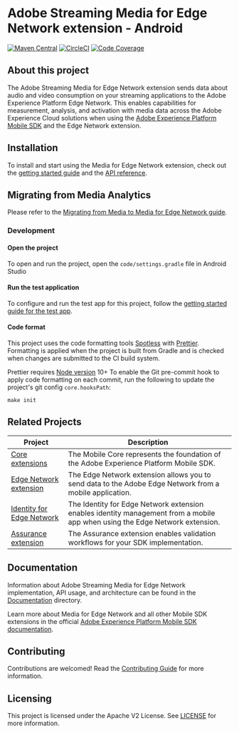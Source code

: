 # Adobe Streaming Media for Edge Network extension - Android

[![Maven Central](https://img.shields.io/maven-metadata/v.svg?label=EdgeMedia&logo=android&logoColor=white&metadataUrl=https%3A%2F%2Frepo1.maven.org%2Fmaven2%2Fcom%2Fadobe%2Fmarketing%2Fmobile%2Fedgemedia%2Fmaven-metadata.xml)](https://mvnrepository.com/artifact/com.adobe.marketing.mobile/edgemedia)
[![CircleCI](https://img.shields.io/circleci/project/github/adobe/aepsdk-edgemedia-android/main.svg?label=Build&logo=circleci)](https://circleci.com/gh/adobe/workflows/aepsdk-edgemedia-android)
[![Code Coverage](https://img.shields.io/codecov/c/github/adobe/aepsdk-edgemedia-android/main.svg?label=Coverage&logo=codecov)](https://codecov.io/gh/adobe/aepsdk-edgemedia-android/branch/main)

## About this project

The Adobe Streaming Media for Edge Network extension sends data about audio and video consumption on your streaming applications to the Adobe Experience Platform Edge Network. This enables capabilities for measurement, analysis, and activation with media data across the Adobe Experience Cloud solutions when using the [Adobe Experience Platform Mobile SDK](https://developer.adobe.com/client-sdks) and the Edge Network extension.

## Installation

To install and start using the Media for Edge Network extension, check out the [getting started guide](Documentation/getting-started.md) and the [API reference](Documentation/api-reference.md).

## Migrating from Media Analytics

Please refer to the [Migrating from Media to Media for Edge Network guide](Documentation/migration-guide.md).

### Development

#### Open the project

To open and run the project, open the `code/settings.gradle` file in Android Studio

#### Run the test application

To configure and run the test app for this project, follow the [getting started guide for the test app](Documentation/getting-started-test-app.md).

#### Code format

This project uses the code formatting tools [Spotless](https://github.com/diffplug/spotless/tree/main/plugin-gradle) with [Prettier](https://prettier.io/). Formatting is applied when the project is built from Gradle and is checked when changes are submitted to the CI build system.

Prettier requires [Node version](https://nodejs.org/en/download/releases/) 10+
To enable the Git pre-commit hook to apply code formatting on each commit, run the following to update the project's git config `core.hooksPath`:
```
make init
```

## Related Projects

| Project                                                      | Description                                                  |
| ------------------------------------------------------------ | ------------------------------------------------------------ |
| [Core extensions](https://github.com/adobe/aepsdk-core-android)                                    | The Mobile Core represents the foundation of the Adobe Experience Platform Mobile SDK. |
| [Edge Network extension](https://github.com/adobe/aepsdk-edge-android) | The Edge Network extension allows you to send data to the Adobe Edge Network from a mobile application. |
| [Identity for Edge Network](https://github.com/adobe/aepsdk-edgeidentity-android)        | The Identity for Edge Network extension enables identity management from a mobile app when using the Edge Network extension. |
| [Assurance extension](https://github.com/adobe/aepsdk-assurance-android) | The Assurance extension enables validation workflows for your SDK implementation.                |

## Documentation

Information about Adobe Streaming Media for Edge Network implementation, API usage, and architecture can be found in the [Documentation](Documentation) directory.

Learn more about Media for Edge Network and all other Mobile SDK extensions in the official [Adobe Experience Platform Mobile SDK documentation](https://developer.adobe.com/client-sdks).

## Contributing

Contributions are welcomed! Read the [Contributing Guide](./.github/CONTRIBUTING.md) for more information.

## Licensing

This project is licensed under the Apache V2 License. See [LICENSE](LICENSE) for more information.
